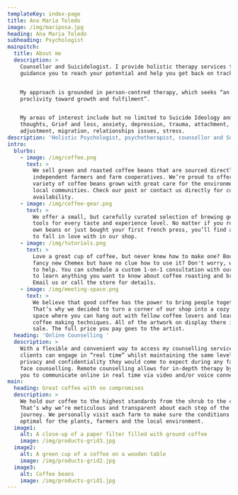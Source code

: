 ```yaml
---
templateKey: index-page
title: Ana Maria Toledo
image: /img/mariposa.jpg
heading: Ana Maria Toledo
subheading: Psychologist
mainpitch:
  title: About me
  description: >
    Counsellor and Suicidologist. I provide holistic therapy services to
    guidance you to reach your potential and help you get back on track. 


    My approach is grounded in person-centred therapy, which seeks “an inbuilt
    proclivity toward growth and fulfilment”.


    My areas of interest include but no limited to Suicide Ideology and
    thoughts, Grief and loss, anxiety, depression, trauma, attachment, life
    adjustment, migration, relationships issues, stress.
description: 'Holistic Psychologist, psychotherapist, counsellor and Suicidologist.'
intro:
  blurbs:
    - image: /img/coffee.png
      text: >
        We sell green and roasted coffee beans that are sourced directly from
        independent farmers and farm cooperatives. We’re proud to offer a
        variety of coffee beans grown with great care for the environment and
        local communities. Check our post or contact us directly for current
        availability.
    - image: /img/coffee-gear.png
      text: >
        We offer a small, but carefully curated selection of brewing gear and
        tools for every taste and experience level. No matter if you roast your
        own beans or just bought your first french press, you’ll find a gadget
        to fall in love with in our shop.
    - image: /img/tutorials.png
      text: >
        Love a great cup of coffee, but never knew how to make one? Bought a
        fancy new Chemex but have no clue how to use it? Don't worry, we’re here
        to help. You can schedule a custom 1-on-1 consultation with our baristas
        to learn anything you want to know about coffee roasting and brewing.
        Email us or call the store for details.
    - image: /img/meeting-space.png
      text: >
        We believe that good coffee has the power to bring people together.
        That’s why we decided to turn a corner of our shop into a cozy meeting
        space where you can hang out with fellow coffee lovers and learn about
        coffee making techniques. All of the artwork on display there is for
        sale. The full price you pay goes to the artist.
  heading: 'Online Counselling '
  description: >
    With a flexible and convenient way to access my counselling services,
    clients can engage in “real time” whilst maintaining the same level of
    privacy and confidentiality they would come to expect during any face to
    face counselling. Remote counselling allows for in-depth therapy by enabling
    you to communicate online in real time via video and/or voice connection.
main:
  heading: Great coffee with no compromises
  description: >
    We hold our coffee to the highest standards from the shrub to the cup.
    That’s why we’re meticulous and transparent about each step of the coffee’s
    journey. We personally visit each farm to make sure the conditions are
    optimal for the plants, farmers and the local environment.
  image1:
    alt: A close-up of a paper filter filled with ground coffee
    image: /img/products-grid3.jpg
  image2:
    alt: A green cup of a coffee on a wooden table
    image: /img/products-grid2.jpg
  image3:
    alt: Coffee beans
    image: /img/products-grid1.jpg
---
```


